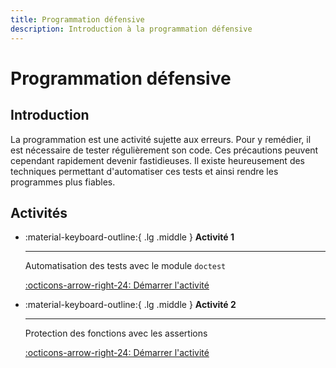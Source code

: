 ```yaml
---
title: Programmation défensive
description: Introduction à la programmation défensive
---
```


# Programmation défensive

## Introduction 

La programmation est une activité sujette aux erreurs.
Pour y remédier, il est nécessaire de tester régulièrement son code.
Ces précautions peuvent cependant rapidement devenir fastidieuses.
Il existe heureusement des techniques permettant d'automatiser ces tests et ainsi rendre les programmes plus fiables.

## Activités

<div class="grid cards" markdown>

-   :material-keyboard-outline:{ .lg .middle } **Activité 1**

    ---

    Automatisation des tests avec le module `doctest`

    [:octicons-arrow-right-24: Démarrer l'activité](activite1.md)

-   :material-keyboard-outline:{ .lg .middle } **Activité 2**

    ---

    Protection des fonctions avec les assertions

    [:octicons-arrow-right-24: Démarrer l'activité](activite2.md)

</div>

